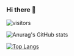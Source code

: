 ### Hi there 👋

<!--
**jacjanowski/jacjanowski** is a ✨ _special_ ✨ repository because its `README.md` (this file) appears on your GitHub profile.

Here are some ideas to get you started:

- 🔭 I’m currently working on ...
- 🌱 I’m currently learning ...
- 👯 I’m looking to collaborate on ...
- 🤔 I’m looking for help with ...
- 💬 Ask me about ...
- 📫 How to reach me: ...
- 😄 Pronouns: ...
- ⚡ Fun fact: ...
-->

![visitors](https://page-views.glitch.me/badge?page_id=jacjanowski.visitor-badge)

![Anurag's GitHub stats](https://github-readme-stats.vercel.app/api?username=jacjanowski&show_icons=true&theme=radical)

[![Top Langs](https://github-readme-stats.vercel.app/api/top-langs/?username=jacjanowski)](https://github.com/jacjanowski/github-readme-stats)


